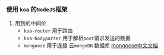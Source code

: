 ### 使用 `koa` 的`NodeJS`框架

1. 用到的中间价
    - `koa-router` 用于路由
    - `koa-bodyparser` 用于解析`post`请求发送的数据
    - `mongoose` 用于连接 云`mongoDB` 数据库 [mongoose中文文档](http://www.mongoosejs.net/docs/guide.html)